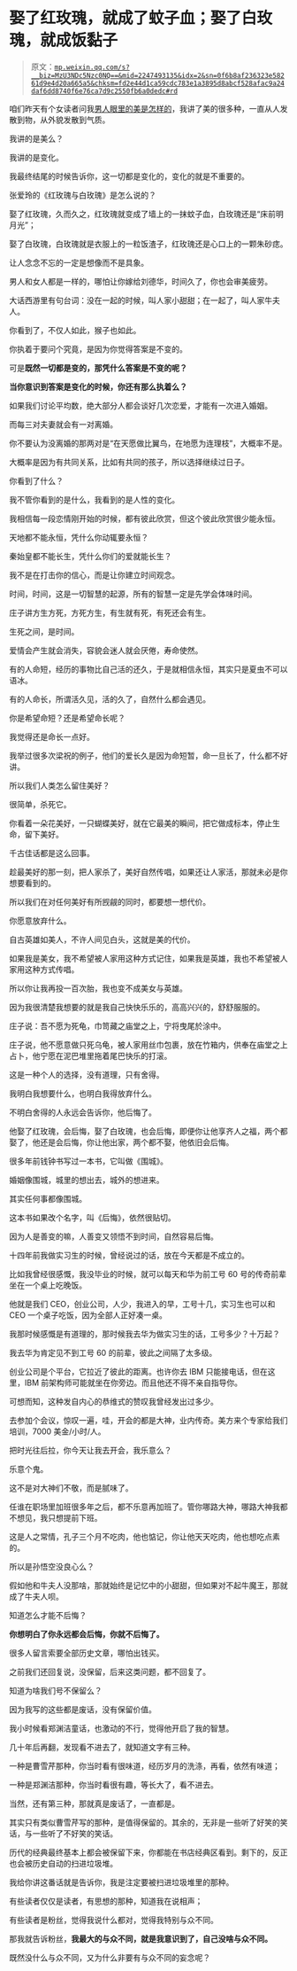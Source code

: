# 娶了红玫瑰，就成了蚊子血；娶了白玫瑰，就成饭黏子

> 原文：[`mp.weixin.qq.com/s?__biz=MzU3NDc5Nzc0NQ==&mid=2247493135&idx=2&sn=0f6b8af236323e58261d9e4d20a665a5&chksm=fd2e44d1ca59cdc783e1a3895d8abcf528afac9a24daf6dd8740f6e76ca7d9c2550fb6a0dedc#rd`](http://mp.weixin.qq.com/s?__biz=MzU3NDc5Nzc0NQ==&mid=2247493135&idx=2&sn=0f6b8af236323e58261d9e4d20a665a5&chksm=fd2e44d1ca59cdc783e1a3895d8abcf528afac9a24daf6dd8740f6e76ca7d9c2550fb6a0dedc#rd)

咱们昨天有个女读者问我[男人眼里的美是怎样的](http://mp.weixin.qq.com/s?__biz=MzU3NDc5Nzc0NQ==&mid=2247493114&idx=2&sn=03a8d5c31ab3b2a98a592be8b62262fd&chksm=fd2e4724ca59ce326a67c98410e2933e6a891fad2f02f18ff5dc1898cea1bb08268223d39315&scene=21#wechat_redirect)，我讲了美的很多种，一直从人发散到物，从外貌发散到气质。

我讲的是美么？

我讲的是变化。

我最终结尾的时候告诉你，这一切都是变化的，变化的就是不重要的。

张爱玲的《红玫瑰与白玫瑰》是怎么说的？

娶了红玫瑰，久而久之，红玫瑰就变成了墙上的一抹蚊子血，白玫瑰还是“床前明月光”；

娶了白玫瑰，白玫瑰就是衣服上的一粒饭渣子，红玫瑰还是心口上的一颗朱砂痣。

让人念念不忘的一定是想像而不是具象。

男人和女人都是一样的，哪怕让你嫁给刘德华，时间久了，你也会审美疲劳。

大话西游里有句台词：没在一起的时候，叫人家小甜甜；在一起了，叫人家牛夫人。

你看到了，不仅人如此，猴子也如此。

你执着于要问个究竟，是因为你觉得答案是不变的。

可是**既然一切都是变的，那凭什么答案是不变的呢？**

**当你意识到答案是变化的时候，你还有那么执着么？** 

如果我们讨论平均数，绝大部分人都会谈好几次恋爱，才能有一次进入婚姻。 

而每三对夫妻就会有一对离婚。

你不要认为没离婚的那两对是“在天愿做比翼鸟，在地愿为连理枝”，大概率不是。

大概率是因为有共同关系，比如有共同的孩子，所以选择继续过日子。

你看到了什么？

我不管你看到的是什么，我看到的是人性的变化。

我相信每一段恋情刚开始的时候，都有彼此欣赏，但这个彼此欣赏很少能永恒。

天地都不能永恒，凭什么你动辄要永恒？

秦始皇都不能长生，凭什么你们的爱就能长生？

我不是在打击你的信心，而是让你建立时间观念。

时间，时间，这是一切智慧的起源，所有的智慧一定是先学会体味时间。

庄子讲方生方死，方死方生，有生就有死，有死还会有生。

生死之间，是时间。

爱情会产生就会消失，容貌会迷人就会厌倦，寿命使然。

有的人命短，经历的事物比自己活的还久，于是就相信永恒，其实只是夏虫不可以语冰。

有的人命长，所谓活久见，活的久了，自然什么都会遇见。

你是希望命短？还是希望命长呢？

我觉得还是命长一点好。

我举过很多次梁祝的例子，他们的爱长久是因为命短暂，命一旦长了，什么都不好讲。

所以我们人类怎么留住美好？

很简单，杀死它。

你看着一朵花美好，一只蝴蝶美好，就在它最美的瞬间，把它做成标本，停止生命，留下美好。

千古佳话都是这么回事。

趁最美好的那一刻，把人家杀了，美好自然传唱，如果还让人家活，那就未必是你想要看到的。

所以我们在对任何美好有所觊觎的同时，都要想一想代价。

你愿意放弃什么。

自古英雄如美人，不许人间见白头，这就是美的代价。

如果我是美女，我不希望被人家用这种方式记住，如果我是英雄，我也不希望被人家用这种方式传唱。

所以你让我再投一百次胎，我也变不成美女与英雄。

因为我很清楚我想要的就是我自己快快乐乐的，高高兴兴的，舒舒服服的。

庄子说：吾不愿为死龟，巾笥藏之庙堂之上，宁将曳尾於涂中。

庄子说，他不愿意做只死乌龟，被人家用丝巾包裹，放在竹箱内，供奉在庙堂之上占卜，他宁愿在泥巴堆里拖着尾巴快乐的打滚。

这是一种个人的选择，没有道理，只有舍得。

我明白我想要什么，也明白我得放弃什么。

不明白舍得的人永远会告诉你，他后悔了。

他娶了红玫瑰，会后悔，娶了白玫瑰，也会后悔，即便你让他享齐人之福，两个都娶了，他还是会后悔，你让他出家，两个都不娶，他依旧会后悔。

很多年前钱钟书写过一本书，它叫做《围城》。

婚姻像围城，城里的想出去，城外的想进来。

其实任何事都像围城。

这本书如果改个名字，叫《后悔》，依然很贴切。

因为人是善变的嘛，人善变又领悟不到时间，自然容易后悔。

十四年前我做实习生的时候，曾经说过的话，放在今天都是不成立的。

比如我曾经很感慨，我没毕业的时候，就可以每天和华为前工号 60 号的传奇前辈坐在一个桌上吃晚饭。

他就是我们 CEO，创业公司，人少，我进入的早，工号十几，实习生也可以和 CEO 一个桌子吃饭，因为全部人正好凑一桌。

我那时候感慨是有道理的，那时候我去华为做实习生的话，工号多少？十万起？

我去华为肯定见不到工号 60 的前辈，彼此之间隔了太多级。

创业公司是个平台，它拉近了彼此的距离。也许你去 IBM 只能接电话，但在这里，IBM 前架构师可能就坐在你旁边。而且他还不得不亲自指导你。

可想而知，这种发自内心的恭维式的赞叹我曾经发出过多少。

去参加个会议，惊叹一遍，哇，开会的都是大神，业内传奇。美方来个专家给我们培训，7000 美金/小时/人。

把时光往后拉，你今天让我去开会，我乐意么？

乐意个鬼。

这不是对大神们不敬，而是腻味了。

任谁在职场里加班很多年之后，都不乐意再加班了。管你哪路大神，哪路大神我都不想见，我只想提前下班。

这是人之常情，孔子三个月不吃肉，他也惦记，你让他天天吃肉，他也想吃点素的。

所以是孙悟空没良心么？

假如他和牛夫人没那啥，那就始终是记忆中的小甜甜，但如果对不起牛魔王，那就成了牛夫人呗。

知道怎么才能不后悔？

**你想明白了你永远都会后悔，你就不后悔了。**

很多人留言索要全部历史文章，哪怕出钱买。

之前我们还回复说，没保留，后来这类问题，都不回复了。

知道为啥我们号不保留么？

因为我写的这些都是废话，没有保留价值。

我小时候看郑渊洁童话，也激动的不行，觉得他开启了我的智慧。

几十年后再翻，发现看不进去了，就知道文字有三种。

一种是曹雪芹那种，你当时看有很味道，经历岁月的洗涤，再看，依然有味道；

一种是郑渊洁那种，你当时看很有趣，等长大了，看不进去。

当然，还有第三种，那就真是废话了，一直都是。

其实只有类似曹雪芹写的那种，是值得保留的。其余的，无非是一些听了好笑的笑话，与一些听了不好笑的笑话。

历代的经典最终基本上都会被保留下来，你都能在书店经典区看到。剩下的，反正也会被历史自动的扫进垃圾堆。

我给你讲这番话就是告诉你，我是注定要被扫进垃圾堆里的那种。

有些读者仅仅是读者，有思想的那种，知道我在说相声；

有些读者是粉丝，觉得我说什么都对，觉得我特别与众不同。

那我就告诉粉丝，**我最大的与众不同，就是我意识到了，自己没啥与众不同。**

既然没什么与众不同，又为什么非要有与众不同的妄念呢？

<mp-qa class="js_uneditable custom_select_card qa_iframe" data-pluginname="insertquestion" data-id="1527912265482616835" data-bizuin="MzU3NDc5Nzc0NQ==" data-title="留言区"></mp-qa>